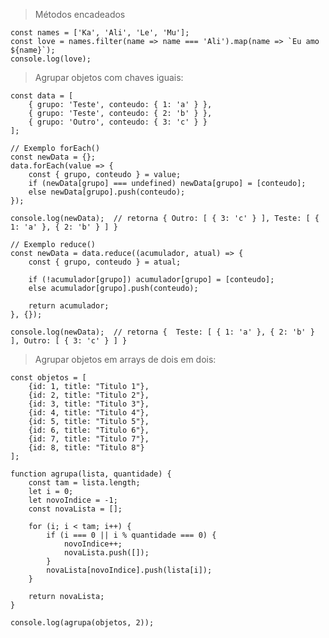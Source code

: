 > Métodos encadeados

    const names = ['Ka', 'Ali', 'Le', 'Mu']; 
    const love = names.filter(name => name === 'Ali').map(name => `Eu amo ${name}`);
    console.log(love);

> Agrupar objetos com chaves iguais:

    const data = [
        { grupo: 'Teste', conteudo: { 1: 'a' } },
        { grupo: 'Teste', conteudo: { 2: 'b' } },
        { grupo: 'Outro', conteudo: { 3: 'c' } }
    ];

    // Exemplo forEach()
    const newData = {};
    data.forEach(value => {
        const { grupo, conteudo } = value;
        if (newData[grupo] === undefined) newData[grupo] = [conteudo];
        else newData[grupo].push(conteudo);
    });

    console.log(newData);  // retorna { Outro: [ { 3: 'c' } ], Teste: [ { 1: 'a' }, { 2: 'b' } ] }

    // Exemplo reduce()
    const newData = data.reduce((acumulador, atual) => {
        const { grupo, conteudo } = atual;
  
        if (!acumulador[grupo]) acumulador[grupo] = [conteudo];
        else acumulador[grupo].push(conteudo);
  
        return acumulador;
    }, {});

    console.log(newData);  // retorna {  Teste: [ { 1: 'a' }, { 2: 'b' } ], Outro: [ { 3: 'c' } ] }
    
 > Agrupar objetos em arrays de dois em dois:

    const objetos = [
        {id: 1, title: "Titulo 1"},
        {id: 2, title: "Titulo 2"},
        {id: 3, title: "Titulo 3"},
        {id: 4, title: "Titulo 4"}, 
        {id: 5, title: "Titulo 5"},
        {id: 6, title: "Titulo 6"},
        {id: 7, title: "Titulo 7"},
        {id: 8, title: "Titulo 8"}
    ];
    
    function agrupa(lista, quantidade) {
        const tam = lista.length;
        let i = 0;
        let novoIndice = -1;
        const novaLista = [];

        for (i; i < tam; i++) {
            if (i === 0 || i % quantidade === 0) {
                novoIndice++;
                novaLista.push([]);
            }
            novaLista[novoIndice].push(lista[i]);
        }

        return novaLista;
    }

    console.log(agrupa(objetos, 2));
